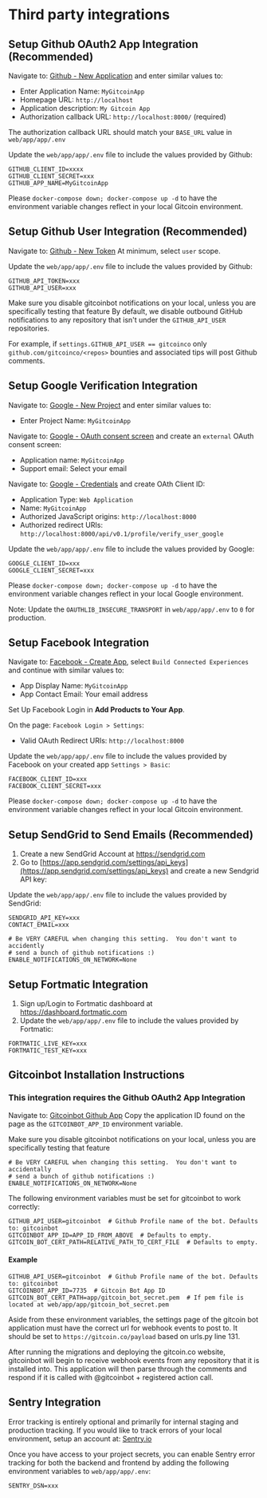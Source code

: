 # Third party integrations

## Setup Github OAuth2 App Integration (Recommended)

Navigate to: [Github - New Application](https://github.com/settings/applications/new) and enter similar values to:

* Enter Application Name: `MyGitcoinApp`
* Homepage URL: `http://localhost`
* Application description: `My Gitcoin App`
* Authorization callback URL: `http://localhost:8000/` (required)

The authorization callback URL should match your `BASE_URL` value in `web/app/app/.env`

Update the `web/app/app/.env` file to include the values provided by Github:

```shell
GITHUB_CLIENT_ID=xxxx
GITHUB_CLIENT_SECRET=xxx
GITHUB_APP_NAME=MyGitcoinApp
```

Please `docker-compose down; docker-compose up -d` to have the environment variable changes reflect in your local Gitcoin environment.

## Setup Github User Integration (Recommended)

Navigate to: [Github - New Token](https://github.com/settings/tokens/new)
At minimum, select `user` scope.

Update the `web/app/app/.env` file to include the values provided by Github:

```shell
GITHUB_API_TOKEN=xxx
GITHUB_API_USER=xxx
```

Make sure you disable gitcoinbot notifications on your local, unless you are specifically testing that feature
By default, we disable outbound GitHub notifications to any repository that isn't under the `GITHUB_API_USER` repositories.

For example, if `settings.GITHUB_API_USER == gitcoinco` only `github.com/gitcoinco/<repos>` bounties and associated tips will post Github comments.

## Setup Google Verification Integration

Navigate to: [Google - New Project](https://console.developers.google.com/) and enter similar values to:

* Enter Project Name: `MyGitcoinApp`

Navigate to: [Google - OAuth consent screen](https://console.developers.google.com/apis/credentials/consent?) and create an `external` OAuth consent screen:

* Application name: `MyGitcoinApp`
* Support email: Select your email

Navigate to: [Google - Credentials](https://console.developers.google.com/apis/credentials) and create OAth Client ID:

* Application Type: `Web Application`
* Name: `MyGitcoinApp`
* Authorized JavaScript origins: `http://localhost:8000`
* Authorized redirect URIs: `http://localhost:8000/api/v0.1/profile/verify_user_google`

Update the `web/app/app/.env` file to include the values provided by Google:

```shell
GOOGLE_CLIENT_ID=xxx
GOOGLE_CLIENT_SECRET=xxx
```

Please `docker-compose down; docker-compose up -d` to have the environment variable changes reflect in your local Google environment.

Note: Update the `OAUTHLIB_INSECURE_TRANSPORT` in `web/app/app/.env` to `0` for production.

## Setup Facebook Integration

Navigate to: [Facebook - Create App](https://developers.facebook.com/apps/), select `Build Connected Experiences` and continue with similar values to:
* App Display Name: `MyGitcoinApp`
* App Contact Email: Your email address

Set Up Facebook Login in **Add Products to Your App**.

On the page: `Facebook Login > Settings`:
* Valid OAuth Redirect URIs: `http://localhost:8000`

Update the `web/app/app/.env` file to include the values provided by Facebook on your created app `Settings > Basic`:

```sell
FACEBOOK_CLIENT_ID=xxx
FACEBOOK_CLIENT_SECRET=xxx
```

Please `docker-compose down; docker-compose up -d` to have the environment variable changes reflect in your local Gitcoin environment.

## Setup SendGrid to Send Emails (Recommended)

1. Create a new SendGrid Account at https://sendgrid.com
2. Go to [https://app.sendgrid.com/settings/api_keys](https://app.sendgrid.com/settings/api_keys) and create a new Sendgrid API key:

Update the `web/app/app/.env` file to include the values provided by SendGrid:

```shell
SENDGRID_API_KEY=xxx
CONTACT_EMAIL=xxx
```

```shell
# Be VERY CAREFUL when changing this setting.  You don't want to accidently
# send a bunch of github notifications :)
ENABLE_NOTIFICATIONS_ON_NETWORK=None
```

## Setup Fortmatic Integration

1. Sign up/Login to Fortmatic dashboard at https://dashboard.fortmatic.com
2. Update the `web/app/app/.env` file to include the values provided by Fortmatic:

```shell
FORTMATIC_LIVE_KEY=xxx
FORTMATIC_TEST_KEY=xxx
```

## Gitcoinbot Installation Instructions

### This integration requires the Github OAuth2 App Integration

Navigate to: [Gitcoinbot Github App](https://github.com/apps/gitcoinbot)
Copy the application ID found on the page as the `GITCOINBOT_APP_ID` environment variable.

Make sure you disable gitcoinbot notifications on your local, unless you are specifically testing that feature

```shell
# Be VERY CAREFUL when changing this setting.  You don't want to accidentally
# send a bunch of github notifications :)
ENABLE_NOTIFICATIONS_ON_NETWORK=None
```

The following environment variables must be set for gitcoinbot to work correctly:

```shell
GITHUB_API_USER=gitcoinbot  # Github Profile name of the bot. Defaults to: gitcoinbot
GITCOINBOT_APP_ID=APP_ID_FROM_ABOVE  # Defaults to empty.
GITCOIN_BOT_CERT_PATH=RELATIVE_PATH_TO_CERT_FILE  # Defaults to empty.
```

#### Example

```shell
GITHUB_API_USER=gitcoinbot  # Github Profile name of the bot. Defaults to: gitcoinbot
GITCOINBOT_APP_ID=7735  # Gitcoin Bot App ID
GITCOIN_BOT_CERT_PATH=app/gitcoin_bot_secret.pem  # If pem file is located at web/app/app/gitcoin_bot_secret.pem
```

Aside from these environment variables, the settings page of the gitcoin bot application must have the correct url for webhook events to post to. It should be set to `https://gitcoin.co/payload` based on urls.py line 131.

After running the migrations and deploying the gitcoin.co website, gitcoinbot will begin to receive webhook events from any repository that it is installed into. This application will then parse through the comments and respond if it is called with @gitcoinbot + registered action call.

## Sentry Integration

Error tracking is entirely optional and primarily for internal staging and production tracking.
If you would like to track errors of your local environment, setup an account at: [Sentry.io](https://sentry.io)

Once you have access to your project secrets, you can enable Sentry error tracking for both the backend and frontend by adding the following environment variables to `web/app/app/.env`:

```shell
SENTRY_DSN=xxx
```
